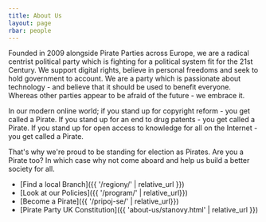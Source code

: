 ```yaml
---
title: About Us
layout: page
rbar: people
---
```


Founded in 2009 alongside Pirate Parties across Europe, we are a radical centrist political party which is fighting for a political system fit for the 21st Century. We support digital rights, believe in personal freedoms and seek to hold government to account. We are a party which is passionate about technology - and believe that it should be used to benefit everyone. Whereas other parties appear to be afraid of the future - we embrace it.

In our modern online world; if you stand up for copyright reform - you get called a Pirate. If you stand up for an end to drug patents - you get called a Pirate. If you stand up for open access to knowledge for all on the Internet - you get called a Pirate.

That's why we're proud to be standing for election as Pirates. Are you a Pirate too? In which case why not come aboard and help us build a better society for all.

* [Find a local Branch]({{ '/regiony/' | relative_url }})
* [Look at our Policies]({{ '/program/' | relative_url}})
* [Become a Pirate]({{ '/pripoj-se/' | relative_url}})
* [Pirate Party UK Constitution]({{ 'about-us/stanovy.html' | relative_url }})
